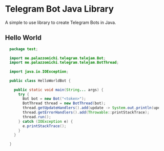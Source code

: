 # Telegram Bot Java Library
A simple to use library to create Telegram Bots in Java.

## Hello World
```java
  package test;
  
  import me.palazzomichi.telegram.telejam.Bot;
  import me.palazzomichi.telegram.telejam.BotThread;
  
  import java.io.IOException;
  
  public class HelloWorldBot {
  
    public static void main(String... args) {
      try {
        Bot bot = new Bot("<token>");
        BotThread thread = new BotThread(bot);
        thread.getUpdateHandlers().add(update -> System.out.println(update.toJson()));
        thread.getErrorHandlers().add(Throwable::printStackTrace);
        thread.run();
      } catch (IOException e) {
        e.printStackTrace();
      }
    }
    
  }
```
